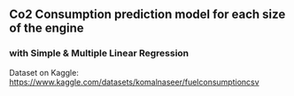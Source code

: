 ## Co2 Consumption prediction model for each size of the engine
### with Simple & Multiple Linear Regression
Dataset on Kaggle: https://www.kaggle.com/datasets/komalnaseer/fuelconsumptioncsv
